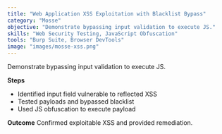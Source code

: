 ```yaml
---
title: "Web Application XSS Exploitation with Blacklist Bypass"
category: "Mosse"
objective: "Demonstrate bypassing input validation to execute JS."
skills: "Web Security Testing, JavaScript Obfuscation"
tools: "Burp Suite, Browser DevTools"
image: "images/mosse-xss.png"
---
```


Demonstrate bypassing input validation to execute JS.

**Steps**
- Identified input field vulnerable to reflected XSS
- Tested payloads and bypassed blacklist
- Used JS obfuscation to execute payload

**Outcome**
Confirmed exploitable XSS and provided remediation.

